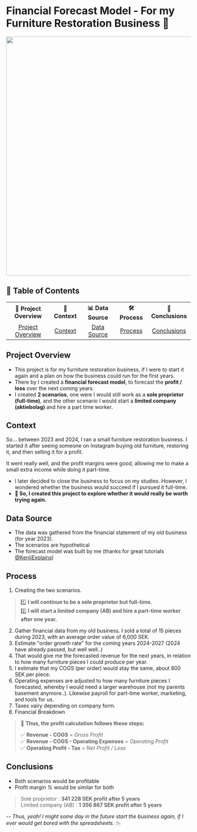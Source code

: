 # Financial Forecast Model - For my Furniture Restoration Business 🔨

<img src="https://github.com/user-attachments/assets/0f8157a2-efce-4e42-8667-55ce6597ee06" width="650">

## 📖 Table of Contents  

<p align="center">
<table>
  <tr>
    <th>📌 Project Overview</th>
    <th>💼 Context</th>
    <th>📊 Data Source</th>
    <th>🛠 Process</th>
    <th>💸 Conclusions</th>
  </tr>
  <tr>
    <td align="center"><a href="#project-overview"> Project Overview</a></td>
    <td align="center"><a href="#context"> Context</a></td>
    <td align="center"><a href="#data-source">Data Source</a></td>
    <td align="center"><a href="#process">Process</a></td>
    <td align="center"><a href="#conclusions">Conclusions</a></td>
  </tr>
</table>
</p>

## Project Overview
- This project is for my furniture restoration business, if I were to start it again and a plan on how the business could run for the first years.  
- There by I created a **financial forecast model**, to forecast the **profit / loss** over the next coming years.  
- I created **2 scenarios**, one were I would still work as a **sole proprietor (full-time)**, and the other scenario I would start a **limited company (aktiebolag)** and hire a part time worker.

## Context
So... between 2023 and 2024, I ran a small furniture restoration business. I started it after seeing someone on Instagram buying old furniture, restoring it, and then selling it for a profit.  
  
  It went really well, and the profit margins were good, allowing me to make a small extra income while doing it part-time.

- I later decided to close the business to focus on my studies. However, I wondered whether the business would succeed if I pursued it full-time.
- **🔁 So, I created this project to explore whether it would really be worth trying again.**

## Data Source
- The data was gathered from the financial statement of my old business (for year 2023).
- The scenarios are hypothetical
- The forecast model was built by me (thanks for great tutorials [@KenjiExplains](https://www.youtube.com/@KenjiExplains))

## Process
1. Creating the two scenarios.
 
> 1️⃣ **I will continue to be a sole proprietor but full-time.**  
> 2️⃣ **I will start a limited company (AB) and hire a part-time worker after one year.**

2. Gather financial data from my old business. I sold a total of 15 pieces during 2023, with an average order value of 6,000 SEK.
3. Estimate "order growth rate" for the coming years 2024-2027 (2024 have already passed, but well well..)
4. That would give me the forecasted revenue for the next years, in relation to how many furniture pieces I could produce per year.
5. I estimate that my COGS (per order) would stay the same, about 800 SEK per piece.
6. Operating expenses are adjusted to how many furniture pieces I forecasted, whereby I would need a larger warehouse (not my parents basement anymore..). Likewise payroll for part-time worker, marketing, and tools for us.
7. Taxes vairy depending on company form.
8. Financial Breakdown  

> 📌 **Thus, the profit calculation follows these steps:**  
>  
> ✅ **Revenue - COGS** = *Gross Profit*  
> ✅ **Revenue - COGS - Operating Expenses** = *Operating Profit*  
> ✅ **Operating Profit - Tax** = *Net Profit / Loss*

## Conclusions
- Both scenarios would be profitable
- Profit margin *%* would be similar for both
> Sole proprietor : **341 228 SEK profit after 5 years**    
> Limited company (AB) :  **1 356 867 SEK profit after 5 years**

_-- Thus, yeah! I might some day in the future start the business again, if I ever would get bored with the spreadsheets. 📉_


